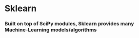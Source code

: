 # Sklearn 

### Built on top of SciPy modules, Sklearn provides many Machine-Learning models/algorithms 
